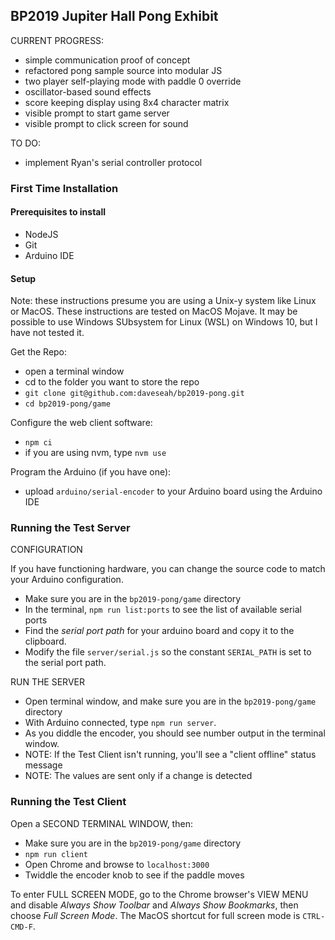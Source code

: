 ## BP2019 Jupiter Hall Pong Exhibit

CURRENT PROGRESS:

- simple communication proof of concept
- refactored pong sample source into modular JS
- two player self-playing mode with paddle 0 override
- oscillator-based sound effects
- score keeping display using 8x4 character matrix
- visible prompt to start game server
- visible prompt to click screen for sound

TO DO:

- implement Ryan's serial controller protocol

### First Time Installation

#### Prerequisites to install

- NodeJS
- Git
- Arduino IDE

#### Setup

Note: these instructions presume you are using a Unix-y system like Linux or MacOS. These instructions are tested on MacOS Mojave. It may be possible to use Windows SUbsystem for Linux (WSL) on Windows 10, but I have not tested it.

Get the Repo:

- open a terminal window
- cd to the folder you want to store the repo
- `git clone git@github.com:daveseah/bp2019-pong.git`
- `cd bp2019-pong/game`

Configure the web client software:

- `npm ci`
- if you are using nvm, type `nvm use`

Program the Arduino (if you have one):

- upload `arduino/serial-encoder` to your Arduino board using the Arduino IDE

### Running the Test Server

CONFIGURATION

If you have functioning hardware, you can change the source code to match your Arduino configuration.

- Make sure you are in the `bp2019-pong/game` directory
- In the terminal, `npm run list:ports` to see the list of available serial ports
- Find the _serial port path_ for your arduino board and copy it to the clipboard.
- Modify the file `server/serial.js` so the constant `SERIAL_PATH` is set to the serial port path.

RUN THE SERVER

- Open terminal window, and make sure you are in the `bp2019-pong/game` directory
- With Arduino connected, type `npm run server`.
- As you diddle the encoder, you should see number output in the terminal window.
- NOTE: If the Test Client isn't running, you'll see a "client offline" status message
- NOTE: The values are sent only if a change is detected

### Running the Test Client

Open a SECOND TERMINAL WINDOW, then:

- Make sure you are in the `bp2019-pong/game` directory
- `npm run client`
- Open Chrome and browse to `localhost:3000`
- Twiddle the encoder knob to see if the paddle moves

To enter FULL SCREEN MODE, go to the Chrome browser's VIEW MENU and disable _Always Show Toolbar_ and _Always Show Bookmarks_, then choose _Full Screen Mode_.
The MacOS shortcut for full screen mode is `CTRL-CMD-F`.
